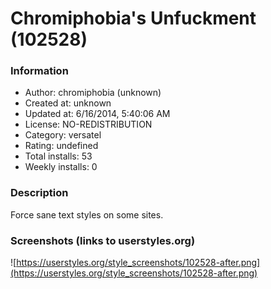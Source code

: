 # Chromiphobia's Unfuckment (102528)

### Information
- Author: chromiphobia (unknown)
- Created at: unknown
- Updated at: 6/16/2014, 5:40:06 AM
- License: NO-REDISTRIBUTION
- Category: versatel
- Rating: undefined
- Total installs: 53
- Weekly installs: 0


### Description
Force sane text styles on some sites.


### Screenshots (links to userstyles.org)
![https://userstyles.org/style_screenshots/102528-after.png](https://userstyles.org/style_screenshots/102528-after.png)


